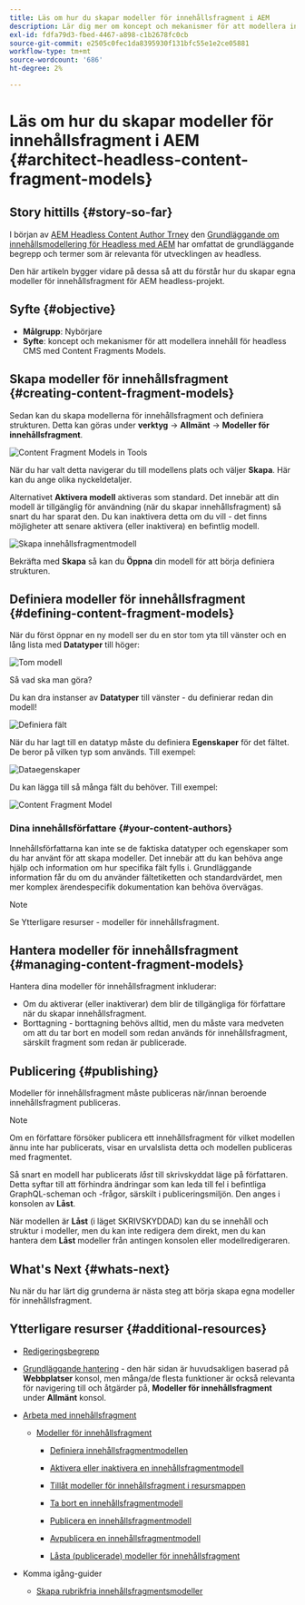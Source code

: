 ```yaml
---
title: Läs om hur du skapar modeller för innehållsfragment i AEM
description: Lär dig mer om koncept och mekanismer för att modellera innehåll för Headless CMS med Content Fragments Models.
exl-id: fdfa79d3-fbed-4467-a898-c1b2678fc0cb
source-git-commit: e2505c0fec1da8395930f131bfc55e1e2ce05881
workflow-type: tm+mt
source-wordcount: '686'
ht-degree: 2%

---
```


# Läs om hur du skapar modeller för innehållsfragment i AEM {#architect-headless-content-fragment-models}

## Story hittills {#story-so-far}

I början av [AEM Headless Content Author Trney](overview.md) den [Grundläggande om innehållsmodellering för Headless med AEM](basics.md) har omfattat de grundläggande begrepp och termer som är relevanta för utvecklingen av headless.

Den här artikeln bygger vidare på dessa så att du förstår hur du skapar egna modeller för innehållsfragment för AEM headless-projekt.

## Syfte {#objective}

* **Målgrupp**: Nybörjare
* **Syfte**: koncept och mekanismer för att modellera innehåll för headless CMS med Content Fragments Models.

<!-- which persona does this? -->
<!-- and who allows the configuration on the folders? -->

<!--
## Enabling Content Fragment Models {#enabling-content-fragment-models}

At the very start you need to enable Content Fragment Models for your site, this is done in the Configuration Browser; under Tools -> General -> Configuration Browser. You can either select to configure the global entry, or create a configuration. For example:

![Define configuration](/help/sites-cloud/administering/content-fragments/assets/cfm-conf-01.png)

>[!NOTE]
>
>See Additional Resources - Content Fragments in the Configuration Browser
-->

## Skapa modeller för innehållsfragment {#creating-content-fragment-models}

Sedan kan du skapa modellerna för innehållsfragment och definiera strukturen. Detta kan göras under **verktyg** -> **Allmänt** -> **Modeller för innehållsfragment**.

![Content Fragment Models in Tools](assets/cfm-tools.png)

När du har valt detta navigerar du till modellens plats och väljer **Skapa**. Här kan du ange olika nyckeldetaljer.

Alternativet **Aktivera modell** aktiveras som standard. Det innebär att din modell är tillgänglig för användning (när du skapar innehållsfragment) så snart du har sparat den. Du kan inaktivera detta om du vill - det finns möjligheter att senare aktivera (eller inaktivera) en befintlig modell.

![Skapa innehållsfragmentmodell](/help/sites-cloud/administering/content-fragments/assets/cfm-models-02.png)

Bekräfta med **Skapa** så kan du **Öppna** din modell för att börja definiera strukturen.

## Definiera modeller för innehållsfragment {#defining-content-fragment-models}

När du först öppnar en ny modell ser du en stor tom yta till vänster och en lång lista med **Datatyper** till höger:

![Tom modell](/help/sites-cloud/administering/content-fragments/assets/cfm-models-03.png)

Så vad ska man göra?

Du kan dra instanser av **Datatyper** till vänster - du definierar redan din modell!

![Definiera fält](/help/sites-cloud/administering/content-fragments/assets/cfm-models-04.png)

När du har lagt till en datatyp måste du definiera **Egenskaper** för det fältet. De beror på vilken typ som används. Till exempel:

![Dataegenskaper](/help/sites-cloud/administering/content-fragments/assets/cfm-models-05.png)

Du kan lägga till så många fält du behöver. Till exempel:

![Content Fragment Model](/help/sites-cloud/administering/content-fragments/assets/cfm-models-07.png)

### Dina innehållsförfattare {#your-content-authors}

Innehållsförfattarna kan inte se de faktiska datatyper och egenskaper som du har använt för att skapa modeller. Det innebär att du kan behöva ange hjälp och information om hur specifika fält fylls i. Grundläggande information får du om du använder fältetiketten och standardvärdet, men mer komplex ärendespecifik dokumentation kan behöva övervägas.

>[!NOTE]
>
>Se Ytterligare resurser - modeller för innehållsfragment.

## Hantera modeller för innehållsfragment {#managing-content-fragment-models}

<!-- needs more details -->

Hantera dina modeller för innehållsfragment inkluderar:

* Om du aktiverar (eller inaktiverar) dem blir de tillgängliga för författare när du skapar innehållsfragment.
* Borttagning - borttagning behövs alltid, men du måste vara medveten om att du tar bort en modell som redan används för innehållsfragment, särskilt fragment som redan är publicerade.

## Publicering {#publishing}

<!-- needs more details -->

Modeller för innehållsfragment måste publiceras när/innan beroende innehållsfragment publiceras.

>[!NOTE]
>
>Om en författare försöker publicera ett innehållsfragment för vilket modellen ännu inte har publicerats, visar en urvalslista detta och modellen publiceras med fragmentet.

Så snart en modell har publicerats *låst* till skrivskyddat läge på författaren. Detta syftar till att förhindra ändringar som kan leda till fel i befintliga GraphQL-scheman och -frågor, särskilt i publiceringsmiljön. Den anges i konsolen av **Låst**.

När modellen är **Låst** (i läget SKRIVSKYDDAD) kan du se innehåll och struktur i modeller, men du kan inte redigera dem direkt, men du kan hantera dem **Låst** modeller från antingen konsolen eller modellredigeraren.

## What&#39;s Next {#whats-next}

Nu när du har lärt dig grunderna är nästa steg att börja skapa egna modeller för innehållsfragment.

## Ytterligare resurser {#additional-resources}

* [Redigeringsbegrepp](/help/sites-cloud/authoring/getting-started/concepts.md)

* [Grundläggande hantering](/help/sites-cloud/authoring/getting-started/basic-handling.md) - den här sidan är huvudsakligen baserad på **Webbplatser** konsol, men många/de flesta funktioner är också relevanta för navigering till och åtgärder på, **Modeller för innehållsfragment** under **Allmänt** konsol.

* [Arbeta med innehållsfragment](/help/sites-cloud/administering/content-fragments/overview.md)

   * [Modeller för innehållsfragment](/help/sites-cloud/administering/content-fragments/content-fragment-models.md)

      * [Definiera innehållsfragmentmodellen](/help/sites-cloud/administering/content-fragments/content-fragment-models.md#defining-your-content-fragment-model)

      * [Aktivera eller inaktivera en innehållsfragmentmodell](/help/sites-cloud/administering/content-fragments/content-fragment-models.md#enabling-disabling-a-content-fragment-model)

      * [Tillåt modeller för innehållsfragment i resursmappen](/help/sites-cloud/administering/content-fragments/content-fragment-models.md#allowing-content-fragment-models-assets-folder)

      * [Ta bort en innehållsfragmentmodell](/help/sites-cloud/administering/content-fragments/content-fragment-models.md#deleting-a-content-fragment-model)

      * [Publicera en innehållsfragmentmodell](/help/sites-cloud/administering/content-fragments/content-fragment-models.md#publishing-a-content-fragment-model)

      * [Avpublicera en innehållsfragmentmodell](/help/sites-cloud/administering/content-fragments/content-fragment-models.md#unpublishing-a-content-fragment-model)

      * [Låsta (publicerade) modeller för innehållsfragment](/help/sites-cloud/administering/content-fragments/content-fragment-models.md#locked-published-content-fragment-models)

* Komma igång-guider

   * [Skapa rubrikfria innehållsfragmentsmodeller](/help/headless/setup/create-content-model.md)
